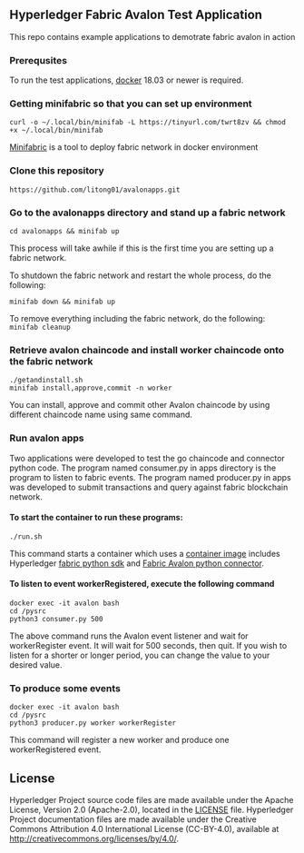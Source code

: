 [//]: # (SPDX-License-Identifier: CC-BY-4.0)

## Hyperledger Fabric Avalon Test Application

This repo contains example applications to demotrate fabric avalon in action

### Prerequsites

To run the test applications, [docker](https://www.docker.com/) 18.03 or newer is required.

### Getting minifabric so that you can set up environment

```curl -o ~/.local/bin/minifab -L https://tinyurl.com/twrt8zv && chmod +x ~/.local/bin/minifab```

[Minifabric](https://github.com/litong01/minifabric) is a tool to deploy fabric network in docker environment

### Clone this repository

```https://github.com/litong01/avalonapps.git```

### Go to the avalonapps directory and stand up a fabric network

```cd avalonapps && minifab up```

This process will take awhile if this is the first time you are setting up
a fabric network. 

To shutdown the fabric network and restart the whole process, do the following:

```minifab down && minifab up```

To remove everything including the fabric network, do the following:
```minifab cleanup```

### Retrieve avalon chaincode and install worker chaincode onto the fabric network
```
./getandinstall.sh
minifab install,approve,commit -n worker
```

You can install, approve and commit other Avalon chaincode by using different chaincode
name using same command.

### Run avalon apps

Two applications were developed to test the go chaincode and connector python
code. The program named consumer.py in apps directory is the program to
listen to fabric events. The program named producer.py in apps was developed
to submit transactions and query against fabric blockchain network.

#### To start the container to run these programs:
```
./run.sh
```
This command starts a container which uses a [container image](https://hub.docker.com/repository/docker/hfrd/tongpy) includes Hyperledger [fabric
python sdk](https://github.com/hyperledger/fabric-sdk-py) and [Fabric Avalon python connector](https://github.com/hyperledger/avalon/tree/master/sdk/avalon_sdk/fabric).

#### To listen to event workerRegistered, execute the following command
```
docker exec -it avalon bash
cd /pysrc
python3 consumer.py 500
```
The above command runs the Avalon event listener and wait for workerRegister event. It
will wait for 500 seconds, then quit. If you wish to listen for a shorter or longer
period, you can change the value to your desired value.

### To produce some events

```
docker exec -it avalon bash
cd /pysrc
python3 producer.py worker workerRegister
```

This command will register a new worker and produce one workerRegistered event.

## License <a name="license"></a>

Hyperledger Project source code files are made available under the Apache
License, Version 2.0 (Apache-2.0), located in the [LICENSE](LICENSE) file.
Hyperledger Project documentation files are made available under the Creative
Commons Attribution 4.0 International License (CC-BY-4.0), available at http://creativecommons.org/licenses/by/4.0/.
